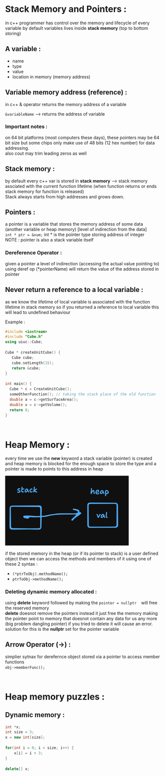 # Stack Memory and Pointers :

in c++ programmer has control over the memory and lifecycle of every variable by default variables lives inside **stack memory** (top to bottom storing)

## A variable :

- name
- type
- value
- location in memory (memory address)

## Variable memory address (reference) :

in c++ & operator returns the memory address of a variable

`&variableName` --> returns the address of variable

### Important notes :

on 64 bit platforms (most computers these days), these pointers may be 64 bit size but some chips only make use of 48 bits (12 hex number) for data addressing.   
also cout may trim leading zeros as well

## Stack memory :

by default every c++ var is stored in **stack memory** --> stack memory assciated with the current function lifetime (when function returns or ends stack memory for function is released)  
Stack always starts from high addresses and grows down.

## Pointers :

a pointer is a variable that stores the memory address of some data (another variable or heap memory) \[level of indirection from the data\]  
`int * ptr = &num;` int \* is the pointer type storing address of integer  
NOTE : pointer is also a stack variable itself

### Dereference Operator :

given a pointer a level of indirection (accessing the actual value pointing to) using deref op (\*pointerName) will return the value of the address stored in pointer

## Never return a reference to a local variable :

as we know the lifetime of local variable is associated with the function lifetime in stack memory so if you returned a reference to local variable this will lead to undefined behaviour

Example :

```cpp
#include <iostream>
#include "Cube.h"
using uiuc::Cube;

Cube * createUnitCube() {
   Cube cube;
   cube.setLength(15);
   return &cube;
}

int main() {
  Cube * c = CreateUnitCube();
  someOtherFunction(); // taking the stack place of the old function
  double a = c->getSurfaceArea();
  double v = c->getVolume();
  return 0;
}
```

&nbsp;

# Heap Memory :

every time we use the **new** keyword a stack variable (pointer) is created and heap memory is blocked for the enough space to store the type and a pointer is made to points to this address in heap

![notes_screenshot1.png](notes_screenshot1.png)

if the stored memory in the heap (or if its pointer to stack) is a user defined object then we can access the methods and members of it using one of these 2 syntax :

- `(*ptrToObj).methodName();`
- `ptrToObj->methodName();`

### Deleting dynamic memory allocated :

using **delete** keyword followed by making the `pointer = nullptr `  will free the reserved memory  
**delete** doesnot remove the pointers instead it just free the memory making the pointer point to memory that doesnot contain any data for us any more (big problem dangling pointer) if you tried to delete it will cause an error.  
solution for this is the **nullptr** set for the pointer variable

## Arrow Operator (->) :

simplier sytnax for derefernce object stored via a pointer to access member functions   
`obj->memberFunc();`

&nbsp;

# Heap memory puzzles :

## Dynamic memory :

```c++
int *x;
int size = 3;
x = new int[size];

for(int i = 0; i < size; i++) {
    x[i] = i + 3;
}

delete[] x;
```

&nbsp;
